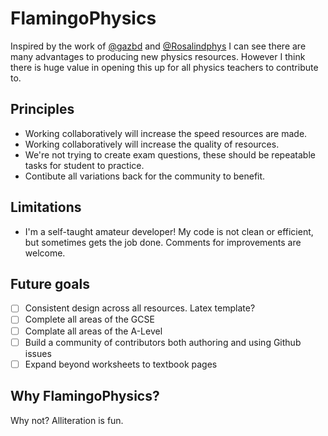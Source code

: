 # FlamingoPhysics

Inspired by the work of [@gazbd](https://twitter.com/gazbd) and [@Rosalindphys](https://twitter.com/Rosalindphys) I can see there are many advantages to producing new physics resources. However I think there is huge value in opening this up for all physics teachers to contribute to.

## Principles

* Working collaboratively will increase the speed resources are made.
* Working collaboratively will increase the quality of resources.
* We're not trying to create exam questions, these should be repeatable tasks for student to practice.
* Contibute all variations back for the community to benefit.

## Limitations

* I'm a self-taught amateur developer! My code is not clean or efficient, but sometimes gets the job done. Comments for improvements are welcome.

## Future goals

- [ ] Consistent design across all resources. Latex template?
- [ ] Complete all areas of the GCSE
- [ ] Complate all areas of the A-Level
- [ ] Build a community of contributors both authoring and using Github issues
- [ ] Expand beyond worksheets to textbook pages

## Why FlamingoPhysics?

Why not? Alliteration is fun.
